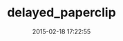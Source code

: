 ---
layout: post
title:  "delayed_paperclip"
repo:   "jrgifford/delayed_paperclip"
date:   2015-02-18 17:22:55
gemurl: http://github.com/jrgifford/delayed_paperclip
---